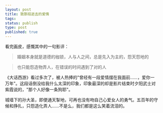 ```yaml
--- 
layout: post
title: 致那段逝去的爱情
tags: 
status: publish
type: post
published: true
---
```

看完画皮，感慨其中的一句影评：

>婚姻本身就是道德的枷锁，人与人之间，总是先入为主的，怨天怨地的

>也只能怨造物弄人，在错误的时间遇到了对的人

《大话西游》看过多次了，被人热捧的"曾经有一段爱情摆在我面前……，爱你一万年"。这段话倒没给我什么太深的印象，印象最深的却是影片结束时夕阳武士对紫霞说的，"那个人好像一条狗耶"。

城墙下的孙大圣，即便通天掣地，可再也没有吻自己心爱女人的勇气。五百年的守候和挣扎，只怨造化弄人……不是么，我们都是这么笑着流泪的。

